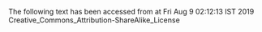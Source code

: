 The following text has been accessed from at Fri Aug 9 02:12:13 IST 2019
Creative_Commons_Attribution-ShareAlike_License
